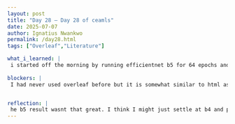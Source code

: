 ```yaml
---
layout: post
title: "Day 28 – Day 28 of ceamls"
date: 2025-07-07
author: Ignatius Nwankwo
permalink: /day28.html
tags: ["Overleaf","Literature"]

what_i_learned: |
 i started off the morning by running efficientnet b5 for 64 epochs and batch size 32. Later that morning, our grad mentor popped in and explained mentioned that we will be having a writing workshop tomorrow and to prepare to write our literature review. So, after lunch, I practiced writing using overleaf, which was fun. I also learned to browse templates, as well as embed email links and line spacing.
 
blockers: |
 I had never used overleaf before but it is somewhat similar to html as well as the markdown language we use to write our blog posts.


reflection: |
 he b5 result wasnt that great. I think I might just settle at b4 and put my main focus on writing.  Overall, today was a quiet day, however, I'm looking forward to the literature session tomorrow. I'm excited to continue practicing overleaf.
---
```


